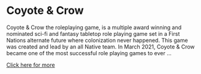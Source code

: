 # Coyote &amp; Crow

Coyote & Crow the roleplaying game, is a multiple award winning and nominated sci-fi and fantasy tabletop role playing game set in a First Nations alternate future where colonization never happened. This game was created and lead by an all Native team. In March 2021, Coyote & Crow became one of the most successful role playing games to ever ...

[Click here for more](https://coyoteandcrow.net/)